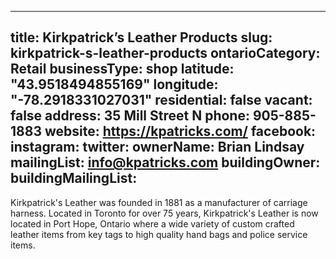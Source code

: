 
---
title: Kirkpatrick’s Leather Products
slug: kirkpatrick-s-leather-products
ontarioCategory: Retail
businessType: shop
latitude: "43.9518494855169"
longitude: "-78.2918331027031"
residential: false
vacant: false
address: 35 Mill Street N
phone: 905-885-1883
website: https://kpatricks.com/
facebook: 
instagram: 
twitter: 
ownerName: Brian  Lindsay
mailingList: info@kpatricks.com
buildingOwner: 
buildingMailingList: 
---
Kirkpatrick's Leather was founded in 1881 as a manufacturer of carriage harness. Located in Toronto for over 75 years, Kirkpatrick's Leather is now located in Port Hope, Ontario where a wide variety of custom crafted leather items from key tags to high quality hand bags and police service items.
